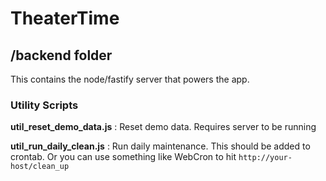 # TheaterTime

## /backend folder

This contains the node/fastify server that powers the app.

### Utility Scripts

**util_reset_demo_data.js** : Reset demo data.  Requires server to be running

**util_run_daily_clean.js** : Run daily maintenance. This should be added to crontab.  Or you can use something like WebCron to hit `http://your-host/clean_up`